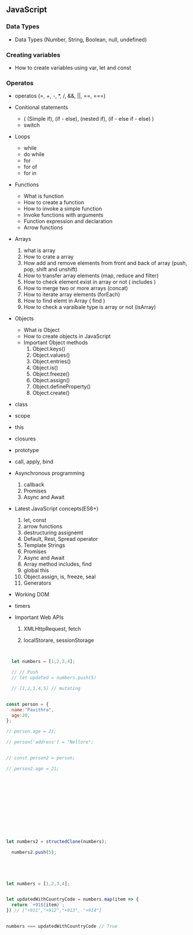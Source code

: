 ## JavaScript

### Data Types

- Data Types (Number, String, Boolean, null, undefined)

### Creating variables 
- How to create variables using var, let and const 

### Operatos
- operatos (=, +, -, *, /, &&, ||, ==, ===)


- Conitional statements
  - ( (Simple if), (if - else), (nested if), (if - else if - else) )
  - switch
  
- Loops
  - while
  - do while
  - for 
  - for of
  - for in

- Functions

  - What is function
  - How to create a function
  - How to invoke a simple function
  - Invoke functions with arguments 
  - Function expression and declaration
  - Arrow functions

- Arrays
  1. what is array
  2. How to crate a array
  3. How add and remove elements from front and back of array (push, pop, shift and unshift)
  4. How to transfer array elements (map, reduce and filter)
  5. How to check element exist in array or not ( includes )
  6. How to merge two or more arrays (concat)
  7. How to iterate array elements (forEach)
  8. How to find elemt in Array ( find )
  9. How to check a varaibale type is array or not (isArray)

- Objects 
  - What is Object 
  - How to create objects in JavaScript
  - Important Object methods 
    1. Object.keys()
    2. Object.values()
    2. Object.entries()
    3. Object.is()
    4. Object.freeze()
    5. Object.assign()
    6. Object.defineProperty()
    7. Object.create()

- class

- scope 

- this 

- closures 

- prototype 

- call, apply, bind 

- Asynchronous programming 
  1. callback
  2. Promises
  3. Async and Await

- Latest JavaScript concepts(ES6+)
  1. let, const
  2. arrow functions
  3. destructuring assignemt
  4. Default, Rest, Spread operator 
  5. Template Strings 
  6. Promises 
  7. Async and Await
  8. Array method includes, find
  9. global this
  10. Object.assign, is, freeze, seal
  11. Generators 

- Working DOM

- timers 

- Important Web APIs
  
  1. XMLHttpRequest, fetch 

  2. localStorare, sessionStorage


  


```JavaScript


  let numbers = [1,2,3,4]; 

  // // Push 
  // let updated = numbers.push(5) 

  // [1,2,3,4,5] // mutating 


const person = {
  name:"Pavithra",
  age:20,
};

// person.age = 21;

// person['address'] = "Nellore";


// const person2 = person;

// person2.age = 21;













let numbers2 = structedClone(numbers);

  numbers2.push(5);





let numbers = [1,2,3,4];   


let updatedWithCountryCode = numbers.map(item => {
  return `+91${item}`;
}) // ["+911","+912","+913", "+914"]


numbers === updatedWithCountryCode // True 






```
